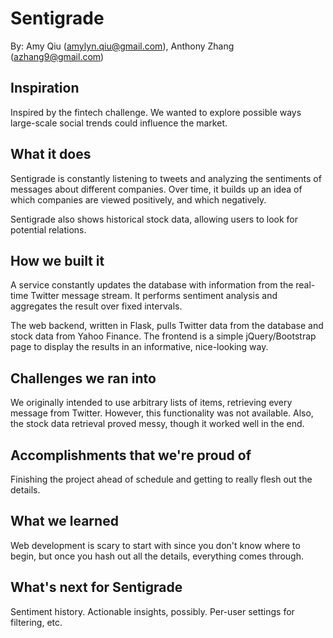 # Sentigrade
By: Amy Qiu (amylyn.qiu@gmail.com), Anthony Zhang (azhang9@gmail.com)

## Inspiration
Inspired by the fintech challenge. We wanted to explore possible ways large-scale social trends could influence the market.

## What it does
Sentigrade is constantly listening to tweets and analyzing the sentiments of messages about different companies. Over time, it builds up an idea of which companies are viewed positively, and which negatively.

Sentigrade also shows historical stock data, allowing users to look for potential relations.

## How we built it

A service constantly updates the database with information from the real-time Twitter message stream. It performs sentiment analysis and aggregates the result over fixed intervals.

The web backend, written in Flask, pulls Twitter data from the database and stock data from Yahoo Finance. The frontend is a simple jQuery/Bootstrap page to display the results in an informative, nice-looking way.

## Challenges we ran into

We originally intended to use arbitrary lists of items, retrieving every message from Twitter. However, this functionality was not available. Also, the stock data retrieval proved messy, though it worked well in the end.

## Accomplishments that we're proud of

Finishing the project ahead of schedule and getting to really flesh out the details.

## What we learned

Web development is scary to start with since you don't know where to begin, but once you hash out all the details, everything comes through.

## What's next for Sentigrade

Sentiment history. Actionable insights, possibly. Per-user settings for filtering, etc.
